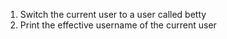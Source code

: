1. Switch the current user to a user called betty
2. Print the effective username of the current user
